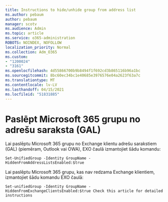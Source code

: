 ```yaml
---
title: Instructions to hide/unhide group from address list
ms.author: pebaum
author: pebaum
manager: scotv
ms.audience: Admin
ms.topic: article
ms.service: o365-administration
ROBOTS: NOINDEX, NOFOLLOW
localization_priority: Normal
ms.collection: Adm_O365
ms.custom:
- "1200024"
- "3161"
ms.openlocfilehash: 4d55866700b9b8494f1f692cd3b865116b96a1bc
ms.sourcegitcommit: 8bc60ec34bc1e40685e3976576e04a2623f63a7c
ms.translationtype: MT
ms.contentlocale: lv-LV
ms.lasthandoff: 04/15/2021
ms.locfileid: "51831885"
---
```

# <a name="hide-microsoft-365-group-from-address-list-gal"></a>Paslēpt Microsoft 365 grupu no adrešu saraksta (GAL)

Lai paslēptu Microsoft 365 grupu no Exchange klientu adrešu sarakstiem (GAL) (piemēram, Outlook vai OWA), EXO čaulā izmantojiet šādu komandu:

`Set-UnifiedGroup -Identity GroupName -HiddenFromAddressListsEnabled:$true`

Lai paslēptu Microsoft 365 grupu, kas nav redzama Exchange klientiem, izmantojiet šādu komandu EXO čaulā:

`Set-unifiedGroup -Identity GroupName -HiddenFromExchangeClientsEnabled:$true
Check this article for detailed instructions`

